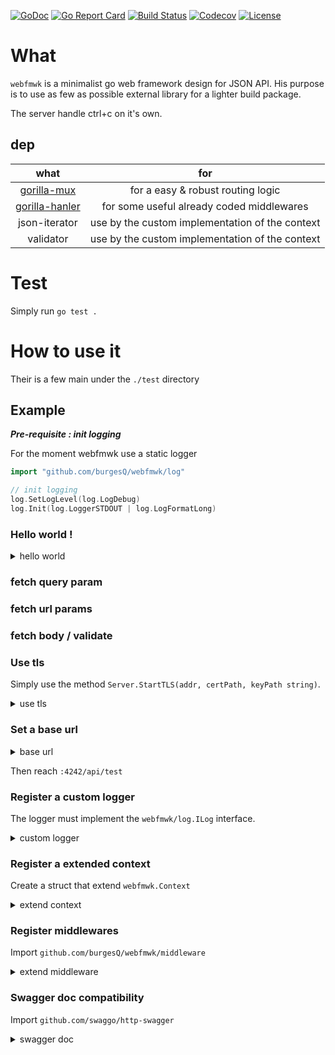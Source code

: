 [![GoDoc](http://img.shields.io/badge/go-documentation-blue.svg?style=flat-square)](http://godoc.org/github.com/burgesQ/webfmwk)
[![Go Report Card](https://goreportcard.com/badge/github.com/burgesQ/webfmwk?style=flat-square)](https://goreportcard.com/report/github.com/burgesQ/webfmwk)
[![Build Status](http://img.shields.io/travis/burgesQ/webfmwk.svg?style=flat-square)](https://travis-ci.org/burgesQ/webfmwk)
[![Codecov](https://img.shields.io/codecov/c/github/burgesQ/webfmwk.svg?style=flat-square)](https://codecov.io/gh/burgesQ/webfmwk)
[![License](http://img.shields.io/badge/license-mit-blue.svg?style=flat-square)](https://raw.githubusercontent.com/burgesQ/webfmwk/master/LICENSE)

# What

`webfmwk` is a minimalist go web framework design for JSON API. 
His purpose is to use as few as possible external library for a lighter build package.

The server handle ctrl+c on it's own.

## dep

| what                | for                                             |
| :-:                 | :-:                                             |
| [gorilla-mux][1]    | for a easy & robust routing logic               |
| [gorilla-hanler][2] | for some useful already coded middlewares       |
| json-iterator       | use by the custom implementation of the context |
| validator           | use by the custom implementation of the context |

# Test

Simply run `go test .`

# How to use it

Their is a few main under the `./test` directory

## Example

***Pre-requisite : init logging***

For the moment webfmwk use a static logger 

```go
import "github.com/burgesQ/webfmwk/log"

// init logging
log.SetLogLevel(log.LogDebug)
log.Init(log.LoggerSTDOUT | log.LogFormatLong)
```

### Hello world !

<details><summary>hello world</summary>
<p>

```go
import (
    w "github.com/burgesQ/webfmwk"
)

func main() {
	// create server
	s := w.InitServer(true)

    s.GET("/hello", func(c w.IContext) error {
		return c.JSONBlob(http.StatusOK, []byte(`{ "message": "hello world" }`))
	})

    // start asynchronously on :4242
	go func() {
		s.Start(":4242")
	}()

	// ctrl+c is handled internaly
	defer s.WaitAndStop()
}
```

</p>
</details>

### fetch query param

### fetch url params

### fetch body / validate

### Use tls

Simply use the method `Server.StartTLS(addr, certPath, keyPath string)`.

<details><summary>use tls</summary>
<p>

```go
// start tls asynchronously on :4242
go func() {
  s.StartTLS(":4242", TLSConfig{
    Cert:     "/path/to/cert",
    Key:      "/path/to/key",
    Insecure: true,
  })
}()
```

</p>
</details>

### Set a base url

<details><summary>base url</summary>
<p>

```go
package main

import (
	w "github.com/burgesQ/webfmwk"
)

func main() {
	// init server w/ ctrl+c support
	s := w.InitServer(true)

	s.SetPrefix("/api")

	s.GET("/test", func(c w.IContext) error {
		return c.JSONOk("ok")
	})

	// start asynchronously on :4242
	go func() {
		s.Start(":4242")
	}()

	// ctrl+c is handled internaly
	defer s.WaitAndStop()
}
```

</p>
</details>

Then reach `:4242/api/test`

### Register a custom logger

The logger must implement the `webfmwk/log.ILog` interface.

<details><summary>custom logger</summary>
<p>

```go
package main

import (
	w "github.com/burgesQ/webfmwk"
	"github.com/burgesQ/webfmwk/log"
)

// GetLogger return a log.ILog interface
var logger = log.GetLogger()

func main() {
	// init server w/ ctrl+c support
	s := w.InitServer(true)

	s.SetLogger(logger)

	s.GET("/test", func(c w.IContext) error {
		return c.JSONOk("ok")
	})

	// start asynchronously on :4242
	go func() {
		s.StartTLS(":4242", TLSConfig{
			Cert:     "/path/to/cert",
			Key:      "/path/to/key",
			Insecure: true,
		})
	}()

	// ctrl+c is handled internaly
	defer s.WaitAndStop()
}
```

</p>
</details>

### Register a extended context

Create a struct that extend `webfmwk.Context`

<details><summary>extend context</summary>
<p>

```go
import (
    w "github.com/burgesQ/webfmwk"
)

type customContext struct {
	w.Context
	customVal string
}

func main() {
	// init server w/ ctrl+c support
	s := w.InitServer(true)

	s.SetCustomContext(func(c *w.Context) w.IContext {
		ctx := &customContext{*c, "42"}
		return ctx
	})

	s.GET("/test", func(c w.IContext) error {
		ctx := c.(*custom Context)
		return c.JSONOk(ctx.customVal)
	})
```

</p>
</details>

### Register middlewares

Import `github.com/burgesQ/webfmwk/middleware`

<details><summary>extend middleware</summary>
<p>

```go
import (
    w "github.com/burgesQ/webfmwk"
    m "github.com/burgesQ/webfmwk/middleware"
)

func main() {
	// create server
	s := w.InitServer()

    s.AddMiddleware(m.WithLogging)
```

</p>
</details>

### Swagger doc compatibility

Import `github.com/swaggo/http-swagger`

<details><summary>swagger doc</summary>
<p>

```go
package main

import (
	w "github.com/burgesQ/webfmwk"
	"github.com/burgesQ/webfmwk/log"
	httpSwagger "github.com/swaggo/http-swagger"
)

type Answer struct {
	message string `json:"message"`
}

// @Summary hello world
// @Description Return a simple greeting
// @Param pjson query bool false "return a pretty JSON"
// @Success 200 {object} db.Reply
// @Produce application/json
// @Router /hello [get]
func hello(c w.IContext) error {
	return c.JSONOk(Answer{"ok"})
}

// @title hello world API
// @version 1.0
// @description This is an simple API
// @termsOfService https://www.youtube.com/watch?v=DLzxrzFCyOs
// @contact.name Quentin Burgess
// @contact.url github.com/burgesQ
// @contact.email quentin@frafos.com
// @license.name GFO
// @host localhost:4242
func main() {

	// init logging
	log.SetLogLevel(log.LogDebug)
	log.Init(log.LoggerSTDOUT | log.LogFormatLong)

	// init server w/ ctrl+c support
	s := w.InitServer(true)

	s.RegisterDocHandler(httpSwagger.WrapHandler)

	s.GET("/test", func(c w.IContext) error {
		return c.JSONOk("ok")
	})

	// start asynchronously on :4242
	go func() {
		s.Start(":4242")
	}()

	// ctrl+c is handled internaly
	defer s.WaitAndStop()
}
```

Then reach `:4242/api/doc/index.html`

</p>
</details>

[1]: https://github.com/gorilla/gorilla-mux
[2]: https://github.com/gorilla/gorilla-handler
